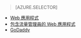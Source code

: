 > [AZURE.SELECTOR]
- [Web 應用程式](../articles/web-sites-custom-domain-name.md)
- [包含流量管理員的 Web 應用程式](../articles/web-sites-traffic-manager-custom-domain-name.md)
- [GoDaddy](../articles/web-sites-godaddy-custom-domain-name.md)

<!--HONumber=52--> 
